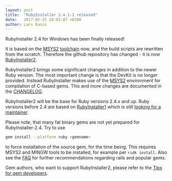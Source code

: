 ```yaml
---
layout: post
title:  "RubyInstaller 2.4.1-1 released"
date:   2017-05-25 20:03:07 +0200
author: Lars Kanis
---
```

RubyInstaller 2.4 for Windows has been finally released!

It is based on the [MSYS2](http://www.msys2.org/) [toolchain](https://github.com/Alexpux/MINGW-packages) now, and the build scripts are rewritten from the scratch.
Therefore the github repository has changed - it is now [RubyInstaller2](https://github.com/oneclick/rubyinstaller2).

RubyInstaller2 brings some significant changes in addition to the newer Ruby version.
The most important change is that the DevKit is no longer provided.
Instead RubyInstaller makes use of the [MSYS2](http://www.msys2.org/) environment for compilation of C-based gems.
This and more changes are documented in the [CHANGELOG](https://github.com/oneclick/rubyinstaller2/blob/master/CHANGELOG.md).

RubyInstaller2 will be the base for Ruby versions 2.4.x and up. Ruby versions before 2.4 are based on [RubyInstaller1](https://github.com/oneclick/rubyinstaller) which is still [looking for a maintainer](https://github.com/oneclick/rubyinstaller/issues/348).

Please note, that many fat binary gems are not yet prepared for RubyInstaller-2.4. Try to use
```sh
gem install --platform ruby <gemname>
```
to force installation of the source gem, for the time being.
This requires MSYS2 and MINGW tools to be installed, for example per `ridk install`.
Also see the [FAQ](https://github.com/oneclick/rubyinstaller2/wiki/FAQ) for further recommendations regarding rails and popular gems.

Gem authors, who want to support RubyInstaller2, please refer to the [Tips for gem developers](https://github.com/oneclick/rubyinstaller2/wiki/For-gem-developers).
